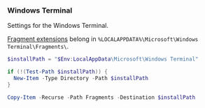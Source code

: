 ### Windows Terminal

Settings for the Windows Terminal.

[Fragment extensions][json-fragments] belong in `%LOCALAPPDATA%\Microsoft\Windows Terminal\Fragments\`.

```powershell
$installPath = "$Env:LocalAppData\Microsoft\Windows Terminal"

if (!(Test-Path $installPath)) {
  New-Item -Type Directory -Path $installPath
}

Copy-Item -Recurse -Path Fragments -Destination $installPath
```

[json-fragments]: https://docs.microsoft.com/en-us/windows/terminal/json-fragment-extensions
